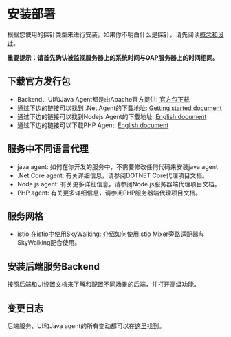 # 安装部署
根据您使用的探针类型来进行安装，如果你不明白什么是探针，请先阅读[概念和设计](https://github.com/apache/incubator-skywalking/tree/v6.0.0-GA/docs/others/cn/concepts-and-designs)。

**重要提示：请首先确认被监视服务器上的系统时间与OAP服务器上的时间相同。**

## 下载官方发行包
- Backend、UI和Java Agent都是由Apache官方提供: [官方包下载](http://skywalking.apache.org/downloads/)
- 通过下边的链接可以找到 .Net Agent的下载地址: [Getting started document](https://github.com/OpenSkywalking/skywalking-netcore#getting-started)
- 通过下边的链接可以找到Nodejs Agent的下载地址: [English document](https://github.com/OpenSkywalking/skywalking-nodejs/blob/master/docs/README.md#documents)
- 通过下边的链接可以下载PHP Agent: [English document](https://github.com/OpenSkywalking/skywalking-nodejs/blob/master/docs/README.md#documents)

## 服务中不同语言代理
- java agent: 如何在你开发的服务中，不需要修改任何代码来安装java agent
- .Net Core agent: 有关详细信息，请参阅DOTNET Core代理项目文档。
- Node.js agent: 有关更多详细信息，请参阅Node.js服务器端代理项目文档。
- PHP agent: 有关更多详细信息，请参阅PHP服务器端代理项目文档。

## 服务网格
- istio
[在istio中使用SkyWalking](https://github.com/apache/incubator-skywalking/blob/v6.0.0-GA/docs/en/setup/istio/README.md): 介绍如何使用Istio Mixer旁路适配器与SkyWalking配合使用。

## 安装后端服务Backend
按照后端和UI设置文档来了解和配置不同场景的后端，并打开高级功能。

## 变更日志
后端服务、UI和Java agent的所有变动都可以在[这里](https://github.com/apache/incubator-skywalking/blob/v6.0.0-GA/CHANGES.md)找到。

